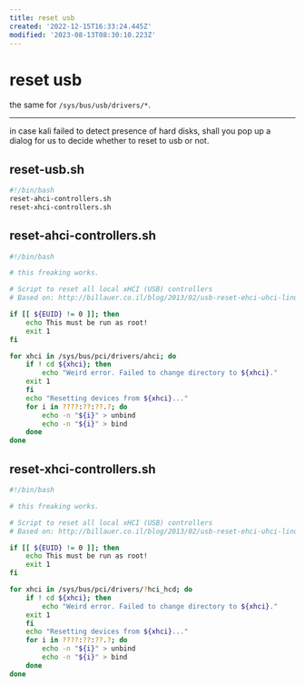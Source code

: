 ```yaml
---
title: reset usb
created: '2022-12-15T16:33:24.445Z'
modified: '2023-08-13T08:30:10.223Z'
---
```


# reset usb

the same for `/sys/bus/usb/drivers/*`.

----
in case kali failed to detect presence of hard disks, shall you pop up a dialog for us to decide whether to reset to usb or not.

## reset-usb.sh

```bash
#!/bin/bash
reset-ahci-controllers.sh
reset-xhci-controllers.sh
```

## reset-ahci-controllers.sh

```bash
#!/bin/bash

# this freaking works.

# Script to reset all local xHCI (USB) controllers
# Based on: http://billauer.co.il/blog/2013/02/usb-reset-ehci-uhci-linux/

if [[ ${EUID} != 0 ]]; then
	echo This must be run as root!
	exit 1
fi

for xhci in /sys/bus/pci/drivers/ahci; do
	if ! cd ${xhci}; then
		echo "Weird error. Failed to change directory to ${xhci}."
	exit 1
	fi
	echo "Resetting devices from ${xhci}..."
	for i in ????:??:??.?; do
		echo -n "${i}" > unbind
		echo -n "${i}" > bind
	done
done

```

## reset-xhci-controllers.sh

```bash
#!/bin/bash

# this freaking works.

# Script to reset all local xHCI (USB) controllers
# Based on: http://billauer.co.il/blog/2013/02/usb-reset-ehci-uhci-linux/

if [[ ${EUID} != 0 ]]; then
	echo This must be run as root!
	exit 1
fi

for xhci in /sys/bus/pci/drivers/?hci_hcd; do
	if ! cd ${xhci}; then
		echo "Weird error. Failed to change directory to ${xhci}."
	exit 1
	fi
	echo "Resetting devices from ${xhci}..."
	for i in ????:??:??.?; do
		echo -n "${i}" > unbind
		echo -n "${i}" > bind
	done
done

```
